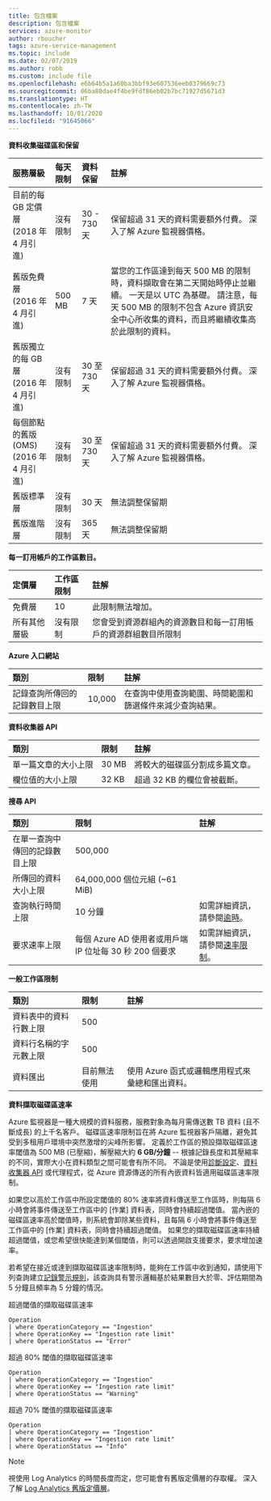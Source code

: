 ```yaml
---
title: 包含檔案
description: 包含檔案
services: azure-monitor
author: rboucher
tags: azure-service-management
ms.topic: include
ms.date: 02/07/2019
ms.author: robb
ms.custom: include file
ms.openlocfilehash: e6b64b5a1a60ba3bbf93e607536eeb0379669c73
ms.sourcegitcommit: 06ba80dae4f4be9fdf86eb02b7bc71927d5671d3
ms.translationtype: HT
ms.contentlocale: zh-TW
ms.lasthandoff: 10/01/2020
ms.locfileid: "91645066"
---
```

**資料收集磁碟區和保留** 

| 服務層級 | 每天限制 | 資料保留 | 註解 |
|:---|:---|:---|:---|
| 目前的每 GB 定價層<br>(2018 年 4 月引進) | 沒有限制 | 30 - 730 天 | 保留超過 31 天的資料需要額外付費。 深入了解 Azure 監視器價格。 |
| 舊版免費層<br>(2016 年 4 月引進) | 500 MB | 7 天 | 當您的工作區達到每天 500 MB 的限制時，資料擷取會在第二天開始時停止並繼續。 一天是以 UTC 為基礎。 請注意，每天 500 MB 的限制不包含 Azure 資訊安全中心所收集的資料，而且將繼續收集高於此限制的資料。  |
| 舊版獨立的每 GB 層<br>(2016 年 4 月引進) | 沒有限制 | 30 至 730 天 | 保留超過 31 天的資料需要額外付費。 深入了解 Azure 監視器價格。 |
| 每個節點的舊版 (OMS)<br>(2016 年 4 月引進) | 沒有限制 | 30 至 730 天 | 保留超過 31 天的資料需要額外付費。 深入了解 Azure 監視器價格。 |
| 舊版標準層 | 沒有限制 | 30 天  | 無法調整保留期 |
| 舊版進階層 | 沒有限制 | 365 天  | 無法調整保留期 |

**每一訂用帳戶的工作區數目。**

| 定價層    | 工作區限制 | 註解
|:---|:---|:---|
| 免費層  | 10 | 此限制無法增加。 |
| 所有其他層級 | 沒有限制 | 您會受到資源群組內的資源數目和每一訂用帳戶的資源群組數目所限制 |

**Azure 入口網站**

| 類別 | 限制 | 註解 |
|:---|:---|:---|
| 記錄查詢所傳回的記錄數目上限 | 10,000 | 在查詢中使用查詢範圍、時間範圍和篩選條件來減少查詢結果。 |


**資料收集器 API**

| 類別 | 限制 | 註解 |
|:---|:---|:---|
| 單一篇文章的大小上限 | 30 MB | 將較大的磁碟區分割成多篇文章。 |
| 欄位值的大小上限  | 32 KB | 超過 32 KB 的欄位會被截斷。 |

**搜尋 API**

| 類別 | 限制 | 註解 |
|:---|:---|:---|
| 在單一查詢中傳回的記錄數目上限 | 500,000 | |
| 所傳回的資料大小上限 | 64,000,000 個位元組 (~61 MiB)| |
| 查詢執行時間上限 | 10 分鐘 | 如需詳細資訊，請參閱[逾時](https://dev.loganalytics.io/documentation/Using-the-API/Timeouts)。  |
| 要求速率上限 | 每個 Azure AD 使用者或用戶端 IP 位址每 30 秒 200 個要求 | 如需詳細資訊，請參閱[速率限制](https://dev.loganalytics.io/documentation/Using-the-API/Limits)。 |

**一般工作區限制**

| 類別 | 限制 | 註解 |
|:---|:---|:---|
| 資料表中的資料行數上限         | 500 | |
| 資料行名稱的字元數上限 | 500 | |
| 資料匯出 | 目前無法使用 | 使用 Azure 函式或邏輯應用程式來彙總和匯出資料。 | 

**<a name="data-ingestion-volume-rate">資料擷取磁碟區速率</a>**

Azure 監視器是一種大規模的資料服務，服務對象為每月需傳送數 TB 資料 (且不斷成長) 的上千名客戶。 磁碟區速率限制旨在將 Azure 監視器客戶隔離，避免其受到多租用戶環境中突然激增的尖峰所影響。 定義於工作區的預設擷取磁碟區速率閾值為 500 MB (已壓縮)，解壓縮大約 **6 GB/分鐘** -- 根據記錄長度和其壓縮率的不同，實際大小在資料類型之間可能會有所不同。 不論是使用[診斷設定](../articles/azure-monitor/platform/diagnostic-settings.md)、[資料收集器 API](../articles/azure-monitor/platform/data-collector-api.md) 或代理程式，從 Azure 資源傳送的所有內嵌資料皆適用磁碟區速率限制。

如果您以高於工作區中所設定閾值的 80% 速率將資料傳送至工作區時，則每隔 6 小時會將事件傳送至工作區中的 [作業] 資料表，同時會持續超過閾值。 當內嵌的磁碟區速率高於閾值時，則系統會卸除某些資料，且每隔 6 小時會將事件傳送至工作區中的 [作業] 資料表，同時會持續超過閾值。 如果您的擷取磁碟區速率持續超過閾值，或您希望很快能達到某個閾值，則可以透過開啟支援要求，要求增加速率。 

若希望在接近或達到擷取磁碟區速率限制時，能夠在工作區中收到通知，請使用下列查詢建立[記錄警示規則](../articles/azure-monitor/platform/alerts-log.md)，該查詢具有警示邏輯基於結果數目大於零、評估期間為 5 分鐘且頻率為 5 分鐘的情況。

超過閾值的擷取磁碟區速率
```Kusto
Operation
| where OperationCategory == "Ingestion"
| where OperationKey == "Ingestion rate limit"
| where OperationStatus == "Error"
```

超過 80% 閾值的擷取磁碟區速率
```Kusto
Operation
| where OperationCategory == "Ingestion"
| where OperationKey == "Ingestion rate limit"
| where OperationStatus == "Warning"
```

超過 70% 閾值的擷取磁碟區速率
```Kusto
Operation
| where OperationCategory == "Ingestion"
| where OperationKey == "Ingestion rate limit"
| where OperationStatus == "Info"
```

>[!NOTE]
>視使用 Log Analytics 的時間長度而定，您可能會有舊版定價層的存取權。 深入了解 [Log Analytics 舊版定價層](https://docs.microsoft.com/azure/azure-monitor/platform/manage-cost-storage#legacy-pricing-tiers)。 
